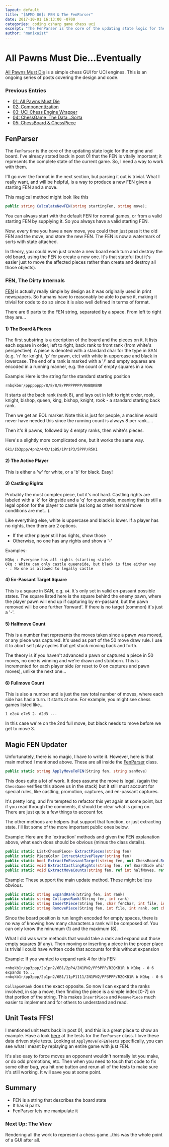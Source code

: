 ```yaml
---
layout: default
title: "[APMD 06]: FEN & The FenParser"
date: 2017-10-01 16:13:00 -0700
categories: coding csharp game chess uci
excerpt: "The FenParser is the core of the updating state logic for the engine and board."
author: "manixaist"
---
```


# All Pawns Must Die...Eventually
[All Pawns Must Die](https://github.com/manixaist/AllPawnsMustDie) is a simple chess GUI for UCI engines.  This is an ongoing series of posts covering the design and code.

### Previous Entries
* [01: All Pawns Must Die](http://manixaist.com/coding/csharp/game/chess/uci/2017/09/29/APMD-01.html)
* [02: Componentization](http://manixaist.com/coding/csharp/game/chess/uci/2017/09/29/APMD-02.html)
* [03: UCI Chess Engine Wrapper](http://manixaist.com/coding/csharp/game/chess/uci/2017/09/29/APMD-03.html)
* [04: ChessGame, The Data...Sorta](http://manixaist.com/coding/csharp/game/chess/uci/2017/09/30/APMD-04.html)
* [05: ChessBoard & ChessPiece](http://manixaist.com/coding/csharp/game/chess/uci/2017/09/30/APMD-05.html)

## FenParser
The ```FenParser``` is the core of the updating state logic for the engine and board.  I've already stated back in post 01 that the FEN is vitally important; it represents the complete state of the current game.  So, I need a way to work with them.  

I'll go over the format in the next section, but parsing it out is trivial.  What I really want, and will be helpful, is a way to produce a new FEN given a starting FEN and a move.

This magical method might look like this
```cs
public string CalculateNewFEN(string startingFen, string move);
```

You can always start with the default FEN for normal games, or from a valid starting FEN by supplying it.  So you always have a valid starting FEN.

Now, every time you have a new move, you could then just pass it the old FEN and the move, and store the new FEN.  The FEN is now a watermark of sorts with state attached.

In theory, you could even just create a new board each turn and destroy the old board, using the FEN to create a new one.  It's that stateful (but it's easier just to move the affected pieces rather than create and destroy all those objects).

### FEN, The Dirty Internals
[FEN](https://en.wikipedia.org/wiki/Forsyth%E2%80%93Edwards_Notation) is actually really simple by design as it was originally used in print newspapers.  So humans have to reasonably be able to parse it, making it trivial for code to do so since it is also well defined in terms of format.

There are 6 parts to the FEN string, separated by a space.  From left to right they are...

#### 1) The Board & Pieces
The first substring is a decription of the board and the pieces on it.  It lists each square in order, left to right, back rank to front rank (from white's perspective).  A piece is denoted with a standard char for the type in SAN (e.g. 'n' for knight, 'p' for pawn, etc) with white in uppercase and black in lowercase.  The end of a rank is marked with a '/' and empty squares are encoded in a running manner, e.g. the count of empty squares in a row.

Example: Here is the string for the standard starting position

```
rnbqkbnr/pppppppp/8/8/8/8/PPPPPPPP/RNBQKBNR
```

It starts at the back rank (rank 8), and lays out in left to right order, rook, knight, bishop, queen, king, bishop, knight, rook - a standard starting back rank.

Then we get an EOL marker.  Note this is just for people, a machine would never have needed this since the running count is always 8 per rank.....

Then it's 8 pawns, followed by 4 empty ranks, then white's pieces.

Here's a slightly more complicated one, but it works the same way.
```
6k1/1b3ppp/4pn2/4N3/1pB5/1Pr1P3/5PPP/R5K1
```

#### 2) The Active Player
This is either a 'w' for white, or a 'b' for black.  Easy!

#### 3) Castling Rights
Probably the most complex piece, but it's not hard.  Castling rights are labeled with a 'k' for kingside and a 'q' for queenside, meaning that is still a legal option for the player to castle (as long as other normal move conditions are met...).

Like everything else, white is uppercase and black is lower.  If a player has no rights, then there are 2 options.  
* If the other player still has rights, show those
* Otherwise, no one has any rights and show a '-'

Examples:
```
KQkq : Everyone has all rights (starting state)
Qkq : White can only castle queenside, but black is fine either way
- : No one is allowed to legally castle
```

#### 4) En-Passant Target Square
This is a square in SAN, e.g. ```e4```.  It's only set in valid en-passant possible states.  The square listed here is the square behind the enemy pawn, where the player pawn will end up if capturing by en-passant, but the pawn removed will be one further 'forward'.  If there is no target (common) it's just a '-'.

#### 5) Halfmove Count
This is a number that represents the moves taken since a pawn was moved, or any piece was captured.  It's used as part of the 50 move draw rule.   I use it to abort self play cycles that get stuck moving back and forth.  

The theory is if you haven't advanced a pawn or captured a piece in 50 moves, no one is winning and we're drawn and stubborn.  This is incremented for each player side (or reset to 0 on captures and pawn moves), unlike the next one...

#### 6) Fullmove Count
This is also a number and is just the raw total number of moves, where each side has had a turn.  It starts at one.  For example, you might see chess games listed like...

```
1 e2e4 e7e5 2. d2d3 ... 
```

In this case we're on the 2nd full move, but black needs to move before we get to move 3.

## Magic FEN Updater
Unfortunately, there is no magic, I have to write it.  However, here is that main method I mentioned above.  These are all inside the [FenParser](https://github.com/manixaist/AllPawnsMustDie/blob/v1.0/AllPawnsMustDie/core/FenParser.cs) class.
```cs
public static string ApplyMoveToFEN(String fen, string sanMove)
```
This does quite a lot of work.  It does assume the move is legal, (again the ```ChessGame``` verifies this above us in the stack) but it still must account for special rules, like castling, promotion, captures, and en-passant captures.

It's pretty long, and I'm tempted to refactor this yet again at some point, but if you read through the comments, it should be clear what is going on.  There are just quite a few things to account for.

The other methods are helpers that support that function, or just extracting state.  I'll list some of the more important public ones below.

Example: Here are the 'extraction' methods and given the FEN explanation above, what each does should be obvious (minus the class details).
```cs
public static List<ChessPiece> ExtractPieces(string fen)
public static PieceColor ExtractActivePlayer(string fen)
public static bool ExtractEnPassantTarget(string fen, out ChessBoard.BoardSquare enPassantSquare)
public static void ExtractCastlingRights(string fen, ref BoardSide whiteCastlingRights, ref BoardSide blackCastlingRights)
public static void ExtractMoveCounts(string fen, ref int halfMoves, ref int fullMoves)
```

Example: These support the main update method.  These might be less obvious.
```cs
public static string ExpandRank(String fen, int rank)
public static string CollapseRank(String fen, int rank)
public static string InsertPiece(String fen, char fenChar, int file, int rank)
public static string RemovePiece(String fen, int file, int rank, out char fenChar)
```

Since the board position is run length encoded for empty spaces, there is no way of knowing how many characters a rank will be composed of.   You can only know the minumum (1) and the maximum (8).  

What I did was write methods that would take a rank and expand out those empty squares (if any).  Then moving or inserting a piece in the proper place is trivial  I could have written code that accounts for this without expansion

Example:  If you wanted to expand rank 4 for this FEN
```
rnbqkb1r/pp3ppp/2p1pn2/6B1/2pP4/2N1PN2/PP3PPP/R2QKB1R b KQkq - 0 6
expands to...
rnbqkb1r/pp3ppp/2p1pn2/6B1/11pP1111/2N1PN2/PP3PPP/R2QKB1R b KQkq - 0 6
```

```CollapseRank``` does the exact opposite.  So now I can expand the ranks involved, in say a move, then finding the piece is a simple index [0-7] on that portion of the string.  This makes ```InsertPiece``` and ```RemovePiece``` much easier to implement and for others to understand and read.

## Unit Tests FFS!
I mentioned unit tests back in post 01, and this is a great place to show an example.  Have a look [here](https://github.com/manixaist/AllPawnsMustDie/blob/v1.0/AllPawnsMustDieUnitTests/FenParserUnitTests.cs) at the tests for the ```FenParser``` class.  I love these data driven style tests.  Looking at ```ApplyMoveToFENTests``` specifically, you can see what I meant by replaying an entire game with just FEN.

It's also easy to force moves an opponent wouldn't normally let you make, or do odd promotions, etc.  Then when you need to touch that code to fix some other bug, you hit one button and rerun all of the tests to make sure it's still working.  It will save you at some point.

## Summary
* FEN is a string that describes the board state
* It has 6 parts
* FenParser lets me manipulate it

### Next Up: The View
Rendering all the work to represent a chess game...this was the whole point of a GUI after all.
